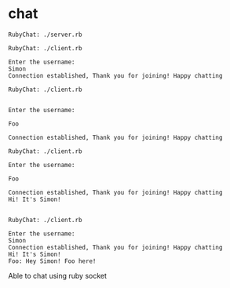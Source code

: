chat
====

    RubyChat: ./server.rb

    RubyChat: ./client.rb

    Enter the username:
    Simon
    Connection established, Thank you for joining! Happy chatting

    RubyChat: ./client.rb
    

    Enter the username:
    
    Foo
    
    Connection established, Thank you for joining! Happy chatting

    RubyChat: ./client.rb

    Enter the username:
    
    Foo
    
    Connection established, Thank you for joining! Happy chatting
    Hi! It's Simon!


    RubyChat: ./client.rb

    Enter the username:
    Simon
    Connection established, Thank you for joining! Happy chatting
    Hi! It's Simon!
    Foo: Hey Simon! Foo here!



Able to chat using ruby socket
